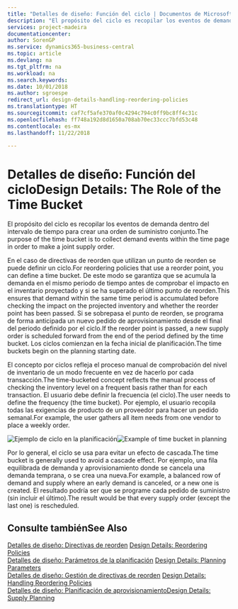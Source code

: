 ```yaml
---
title: "Detalles de diseño: Función del ciclo | Documentos de Microsoft"
description: "El propósito del ciclo es recopilar los eventos de demanda dentro del intervalo de tiempo para crear una orden de suministro conjunto."
services: project-madeira
documentationcenter: 
author: SorenGP
ms.service: dynamics365-business-central
ms.topic: article
ms.devlang: na
ms.tgt_pltfrm: na
ms.workload: na
ms.search.keywords: 
ms.date: 10/01/2018
ms.author: sgroespe
redirect_url: design-details-handling-reordering-policies
ms.translationtype: HT
ms.sourcegitcommit: caf7cf5afe370af0c4294c794c0ff9bc8ff4c31c
ms.openlocfilehash: ff748a192d8d1650a708ab70ec33ccc7bfd53c48
ms.contentlocale: es-mx
ms.lasthandoff: 11/22/2018

---
```

# <a name="design-details-the-role-of-the-time-bucket"></a><span data-ttu-id="7c624-103">Detalles de diseño: Función del ciclo</span><span class="sxs-lookup"><span data-stu-id="7c624-103">Design Details: The Role of the Time Bucket</span></span>
<span data-ttu-id="7c624-104">El propósito del ciclo es recopilar los eventos de demanda dentro del intervalo de tiempo para crear una orden de suministro conjunto.</span><span class="sxs-lookup"><span data-stu-id="7c624-104">The purpose of the time bucket is to collect demand events within the time page in order to make a joint supply order.</span></span>  

 <span data-ttu-id="7c624-105">En el caso de directivas de reorden que utilizan un punto de reorden se puede definir un ciclo.</span><span class="sxs-lookup"><span data-stu-id="7c624-105">For reordering policies that use a reorder point, you can define a time bucket.</span></span> <span data-ttu-id="7c624-106">De este modo se garantiza que se acumula la demanda en el mismo periodo de tiempo antes de comprobar el impacto en el inventario proyectado y si se ha superado el último punto de reorden.</span><span class="sxs-lookup"><span data-stu-id="7c624-106">This ensures that demand within the same time period is accumulated before checking the impact on the projected inventory and whether the reorder point has been passed.</span></span> <span data-ttu-id="7c624-107">Si se sobrepasa el punto de reorden, se programa de forma anticipada un nuevo pedido de aprovisionamiento desde el final del periodo definido por el ciclo.</span><span class="sxs-lookup"><span data-stu-id="7c624-107">If the reorder point is passed, a new supply order is scheduled forward from the end of the period defined by the time bucket.</span></span> <span data-ttu-id="7c624-108">Los ciclos comienzan en la fecha inicial de planificación.</span><span class="sxs-lookup"><span data-stu-id="7c624-108">The time buckets begin on the planning starting date.</span></span>  

 <span data-ttu-id="7c624-109">El concepto por ciclos refleja el proceso manual de comprobación del nivel de inventario de un modo frecuente en vez de hacerlo por cada transacción.</span><span class="sxs-lookup"><span data-stu-id="7c624-109">The time-bucketed concept reflects the manual process of checking the inventory level on a frequent basis rather than for each transaction.</span></span> <span data-ttu-id="7c624-110">El usuario debe definir la frecuencia (el ciclo).</span><span class="sxs-lookup"><span data-stu-id="7c624-110">The user needs to define the frequency (the time bucket).</span></span> <span data-ttu-id="7c624-111">Por ejemplo, el usuario recopila todas las exigencias de producto de un proveedor para hacer un pedido semanal.</span><span class="sxs-lookup"><span data-stu-id="7c624-111">For example, the user gathers all item needs from one vendor to place a weekly order.</span></span>  

 <span data-ttu-id="7c624-112">![Ejemplo de ciclo en la planificación](media/nav_app_supply_planning_2_reorder_cycle.png "Ejemplo de ciclo en la planificación")</span><span class="sxs-lookup"><span data-stu-id="7c624-112">![Example of time bucket in planning](media/nav_app_supply_planning_2_reorder_cycle.png "Example of time bucket in planning")</span></span>  

 <span data-ttu-id="7c624-113">Por lo general, el ciclo se usa para evitar un efecto de cascada.</span><span class="sxs-lookup"><span data-stu-id="7c624-113">The time bucket is generally used to avoid a cascade effect.</span></span> <span data-ttu-id="7c624-114">Por ejemplo, una fila equilibrada de demanda y aprovisionamiento donde se cancela una demanda temprana, o se crea una nueva.</span><span class="sxs-lookup"><span data-stu-id="7c624-114">For example, a balanced row of demand and supply where an early demand is canceled, or a new one is created.</span></span> <span data-ttu-id="7c624-115">El resultado podría ser que se programe cada pedido de suministro (sin incluir el último).</span><span class="sxs-lookup"><span data-stu-id="7c624-115">The result would be that every supply order (except the last one) is rescheduled.</span></span>  

## <a name="see-also"></a><span data-ttu-id="7c624-116">Consulte también</span><span class="sxs-lookup"><span data-stu-id="7c624-116">See Also</span></span>  
 <span data-ttu-id="7c624-117">[Detalles de diseño: Directivas de reorden](design-details-reordering-policies.md) </span><span class="sxs-lookup"><span data-stu-id="7c624-117">[Design Details: Reordering Policies](design-details-reordering-policies.md) </span></span>  
 <span data-ttu-id="7c624-118">[Detalles de diseño: Parámetros de la planificación](design-details-planning-parameters.md) </span><span class="sxs-lookup"><span data-stu-id="7c624-118">[Design Details: Planning Parameters](design-details-planning-parameters.md) </span></span>  
 <span data-ttu-id="7c624-119">[Detalles de diseño: Gestión de directivas de reorden](design-details-handling-reordering-policies.md) </span><span class="sxs-lookup"><span data-stu-id="7c624-119">[Design Details: Handling Reordering Policies](design-details-handling-reordering-policies.md) </span></span>  
 [<span data-ttu-id="7c624-120">Detalles de diseño: Planificación de aprovisionamiento</span><span class="sxs-lookup"><span data-stu-id="7c624-120">Design Details: Supply Planning</span></span>](design-details-supply-planning.md)

